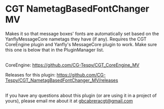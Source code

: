 # CGT NametagBasedFontChanger MV
Makes it so that message boxes' fonts are automatically set based on the YanflyMessageCore nametags they have (if any). Requires the CGT CoreEngine plugin and Yanfly's MessageCore plugin to work. Make sure this one is below that in the PluginManager list.<br> <br>

CoreEngine: https://github.com/CG-Tespy/CGT_CoreEngine_MV

Releases for this plugin: https://github.com/CG-Tespy/CGT_NametagBasedFontChanger_MV/releases <br><br>

If you have any questions about this plugin (or are using it in a project of yours), please email me about it at gbcabreracgt@gmail.com
